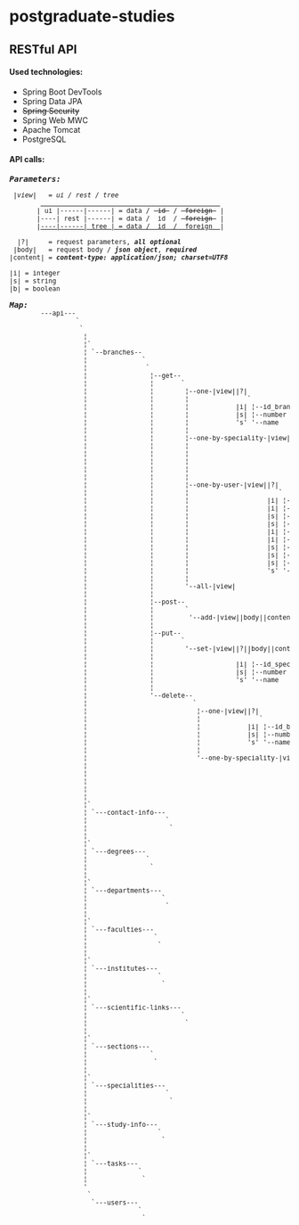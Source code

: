 # postgraduate-studies
<h2><b>RESTful API</b></h2>
<h4>Used technologies:</h5>
<ul>
<li>Spring Boot DevTools
<li>Spring Data JPA
<li><s>Spring Security</s>
<li>Spring Web MWC
<li>Apache Tomcat
<li>PostgreSQL
</ul>
<h4>API calls:</h4>
<pre><small><b><i><big>Parameters:</big></i></b>
<br><i> |view|   = ui / rest / tree</i>
        <u>                                              </u>
       | ui |------|------| = data / <s> id </s> / <s> foreign </s> | 
       |----| rest |------| = data /  id  / <s> foreign </s> |
       |<u>----|------| tree | = data /  id  /  foreign  </u>|
<br>  |?|     = request parameters, <b><i>all optional</i></b>
 |body|   = request body / <b><i>json object</i></b>, <b><i>required</i></b>
|content| = <b><i>content-type: application/json; charset=UTF8</i></b>
<br>|i| = integer
|s| = string
|b| = boolean</small><small>
<br><b><i><big>Map:</big></i></b>
        ---api---
                 `
                  `
                   ¦
                   ¦`
                   ¦ `--branches--
                   ¦              ` 
                   ¦               `
                   ¦                ¦--get--
                   ¦                ¦       `
                   ¦                ¦        ¦--one-|view||?|
                   ¦                ¦        ¦               `
                   ¦                ¦        ¦            |i| ¦--id_branch
                   ¦                ¦        ¦            |s| ¦--number
                   ¦                ¦        ¦            's' '--name
                   ¦                ¦        ¦               
                   ¦                ¦        ¦--one-by-speciality-|view||?|
                   ¦                ¦        ¦                             `
                   ¦                ¦        ¦                          |i| ¦--id_speciality
                   ¦                ¦        ¦                          |s| ¦--number
                   ¦                ¦        ¦                          's' '--name
                   ¦                ¦        ¦                              
                   ¦                ¦        ¦--one-by-user-|view||?|
                   ¦                ¦        ¦                       `
                   ¦                ¦        ¦                    |i| ¦--id_user
                   ¦                ¦        ¦                    |i| ¦--id_contact_info
                   ¦                ¦        ¦                    |s| ¦--phone_number
                   ¦                ¦        ¦                    |s| ¦--email
                   ¦                ¦        ¦                    |i| ¦--id_study_info
                   ¦                ¦        ¦                    |i| ¦--id_scientific_links
                   ¦                ¦        ¦                    |s| ¦--orcid
                   ¦                ¦        ¦                    |s| ¦--researcherid
                   ¦                ¦        ¦                    |s| ¦--google_scholar_id
                   ¦                ¦        ¦                    's' '--scopus_author_id
                   ¦                ¦        ¦
                   ¦                ¦        '--all-|view|
                   ¦                ¦        
                   ¦                ¦--post--
                   ¦                ¦        `
                   ¦                ¦         '--add-|view||body||content|
                   ¦                ¦
                   ¦                ¦--put--
                   ¦                ¦       `
                   ¦                ¦        '--set-|view||?||body||content|
                   ¦                ¦                        `
                   ¦                ¦                     |i| ¦--id_speciality
                   ¦                ¦                     |s| ¦--number
                   ¦                ¦                     's' '--name
                   ¦                ¦
                   ¦                '--delete--
                   ¦                           `
                   ¦                            ¦--one-|view||?|
                   ¦                            ¦               `
                   ¦                            ¦            |i| ¦--id_branch
                   ¦                            ¦            |s| ¦--number
                   ¦                            ¦            's' '--name
                   ¦                            ¦                
                   ¦                            '--one-by-speciality-|view||?|
                   ¦                                                          `
                   ¦                                                       |i| ¦--id_speciality
                   ¦                                                       |s| ¦--number
                   ¦                                                       's' '--name
                   ¦                        
                   ¦`
                   ¦ `---contact-info---
                   ¦                    `
                   ¦                     `
                   ¦
                   ¦`
                   ¦ `---degrees---
                   ¦               `
                   ¦                `
                   ¦
                   ¦`
                   ¦ `---departments---
                   ¦                   `
                   ¦                    `
                   ¦
                   ¦`
                   ¦ `---faculties---
                   ¦                 `
                   ¦                  `
                   ¦
                   ¦`
                   ¦ `---institutes---
                   ¦                  `
                   ¦                   `
                   ¦
                   ¦`
                   ¦ `---scientific-links---
                   ¦                        `
                   ¦                         `
                   ¦
                   ¦`
                   ¦ `---sections---
                   ¦                `
                   ¦                 `
                   ¦
                   ¦`
                   ¦ `---specialities---
                   ¦                    `
                   ¦                     `
                   ¦
                   ¦`
                   ¦ `---study-info---
                   ¦                  `
                   ¦                   `
                   ¦
                   ¦`
                   ¦ `---tasks---
                   ¦             `
                   ¦              `
                   '
                    `
                     `---users---
                                 `
                                  `
</small>
</pre>